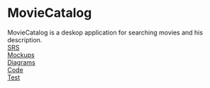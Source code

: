# MovieCatalog

MovieCatalog is a deskop application for searching movies and his description.</br>
[SRS](https://github.com/Kalosha228/TRiTPO/blob/main/Documents/SRS.md)</br>
[Mockups](https://github.com/Kalosha228/TRiTPO/tree/main/Mockups)</br>
[Diagrams](https://github.com/Kalosha228/TRiTPO/tree/main/Diagrams)</br>
[Code](https://github.com/Kalosha228/TRiTPO/tree/main/src/main)</br>
[Test](https://github.com/Kalosha228/TRiTPO/tree/main/tests)
